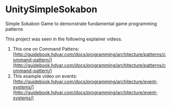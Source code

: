 # UnitySimpleSokabon
Simple Sokabon Game to demonstrate fundamental game programming patterns

This project was seen in the following explainer videos. 

1. This one on Command Pattens: [http://guidebook.hdyar.com/docs/programming/architecture/patterns/command-pattern/](http://guidebook.hdyar.com/docs/programming/architecture/patterns/command-pattern/)
2. This example video on events: [http://guidebook.hdyar.com/docs/programming/architecture/event-systems/](http://guidebook.hdyar.com/docs/programming/architecture/event-systems/)
